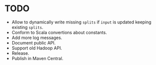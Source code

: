 # TODO

- Allow to dynamically write missing `splits` if `input` is updated keeping existing `splits`.
- Conform to Scala convertions about constants.
- Add more log messages.
- Document public API.
- Support old Hadoop API.
- Release. 
- Publish in Maven Central.



